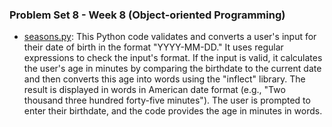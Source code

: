 ### Problem Set 8 - Week 8 (Object-oriented Programming)

- [seasons.py](./seasons/seasons.py):  This Python code validates and converts a user's input for their date of birth in the format "YYYY-MM-DD." It uses regular expressions to check the input's format. If the input is valid, it calculates the user's age in minutes by comparing the birthdate to the current date and then converts this age into words using the "inflect" library. The result is displayed in words in American date format (e.g., "Two thousand three hundred forty-five minutes"). The user is prompted to enter their birthdate, and the code provides the age in minutes in words.
